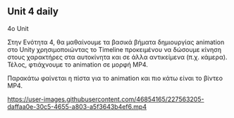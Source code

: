 ## Unit 4 daily
4ο  Unit

Στην Ενότητα 4, θα μαθαίνουμε τα βασικά βήματα δημιουργίας animation στο Unity χρησιμοποιώντας το Timeline προκειμένου να δώσουμε κίνηση στους χαρακτήρες στα αυτοκίνητα και σε άλλα αντικείμενα (π.χ. κάμερα). Τέλος, φτιάχνουμε το animation σε μορφή MP4.

Παρακάτω φαίνεται η πίστα για το animation και πιο κάτω είναι το βίντεο MP4.


https://user-images.githubusercontent.com/46854165/227563205-daffaa0e-30c5-4655-a803-a5f3643b4ef6.mp4

